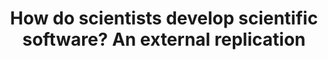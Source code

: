 ---
title: "How do scientists develop scientific software? An external replication"
authors: "Gustavo Pinto, Igor Wiese, Luiz Dias"
published_at: "International Conference on Software Analysis, Evolution and Reengineering (SANER)"
year: 2018
preprint: 
slides: 
---